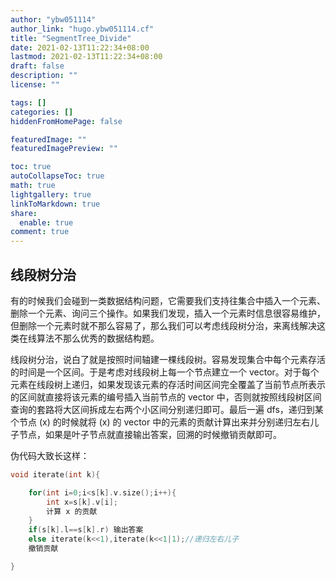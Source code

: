 ```yaml
---
author: "ybw051114"
author_link: "hugo.ybw051114.cf"
title: "SegmentTree_Divide"
date: 2021-02-13T11:22:34+08:00
lastmod: 2021-02-13T11:22:34+08:00
draft: false
description: ""
license: ""

tags: []
categories: []
hiddenFromHomePage: false

featuredImage: ""
featuredImagePreview: ""

toc: true
autoCollapseToc: true
math: true
lightgallery: true
linkToMarkdown: true
share:
  enable: true
comment: true
---
```


## 线段树分治

有的时候我们会碰到一类数据结构问题，它需要我们支持往集合中插入一个元素、删除一个元素、询问三个操作。如果我们发现，插入一个元素时信息很容易维护，但删除一个元素时就不那么容易了，那么我们可以考虑线段树分治，来离线解决这类在线算法不那么优秀的数据结构题。

线段树分治，说白了就是按照时间轴建一棵线段树。容易发现集合中每个元素存活的时间是一个区间。于是考虑对线段树上每一个节点建立一个 vector。对于每个元素在线段树上递归，如果发现该元素的存活时间区间完全覆盖了当前节点所表示的区间就直接将该元素的编号插入当前节点的 vector 中，否则就按照线段树区间查询的套路将大区间拆成左右两个小区间分别递归即可。最后一遍 dfs，递归到某个节点 \(x\) 的时候就将 \(x\) 的 vector 中的元素的贡献计算出来并分别递归左右儿子节点，如果是叶子节点就直接输出答案，回溯的时候撤销贡献即可。

伪代码大致长这样：

``` cpp
void iterate(int k){

	for(int i=0;i<s[k].v.size();i++){
		int x=s[k].v[i];
		计算 x 的贡献
	}
	if(s[k].l==s[k].r) 输出答案
	else iterate(k<<1),iterate(k<<1|1);//递归左右儿子
	撤销贡献

}
```
